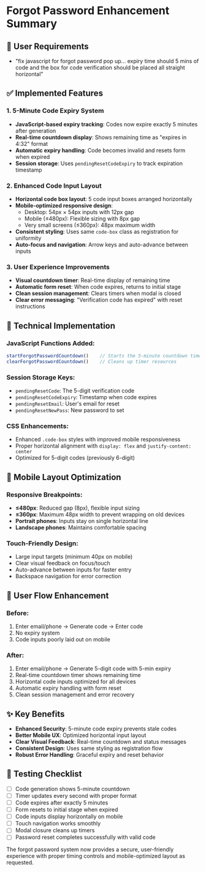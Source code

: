 # Forgot Password Enhancement Summary

## 🎯 User Requirements
- "fix javascript for forgot password pop up... expiry time should 5 mins of code and the box for code verification should be placed all straight horizontal"

## ✅ Implemented Features

### 1. 5-Minute Code Expiry System
- **JavaScript-based expiry tracking**: Codes now expire exactly 5 minutes after generation
- **Real-time countdown display**: Shows remaining time as "expires in 4:32" format  
- **Automatic expiry handling**: Code becomes invalid and resets form when expired
- **Session storage**: Uses `pendingResetCodeExpiry` to track expiration timestamp

### 2. Enhanced Code Input Layout
- **Horizontal code box layout**: 5 code input boxes arranged horizontally
- **Mobile-optimized responsive design**: 
  - Desktop: 54px × 54px inputs with 12px gap
  - Mobile (≤480px): Flexible sizing with 8px gap
  - Very small screens (≤360px): 48px maximum width
- **Consistent styling**: Uses same `code-box` class as registration for uniformity
- **Auto-focus and navigation**: Arrow keys and auto-advance between inputs

### 3. User Experience Improvements
- **Visual countdown timer**: Real-time display of remaining time
- **Automatic form reset**: When code expires, returns to initial stage
- **Clean session management**: Clears timers when modal is closed
- **Clear error messaging**: "Verification code has expired" with reset instructions

## 🔧 Technical Implementation

### JavaScript Functions Added:
```javascript
startForgotPasswordCountdown()    // Starts the 5-minute countdown timer
clearForgotPasswordCountdown()    // Cleans up timer resources
```

### Session Storage Keys:
- `pendingResetCode`: The 5-digit verification code
- `pendingResetCodeExpiry`: Timestamp when code expires
- `pendingResetEmail`: User's email for reset
- `pendingResetNewPass`: New password to set

### CSS Enhancements:
- Enhanced `.code-box` styles with improved mobile responsiveness
- Proper horizontal alignment with `display: flex` and `justify-content: center`
- Optimized for 5-digit codes (previously 6-digit)

## 🎨 Mobile Layout Optimization

### Responsive Breakpoints:
- **≤480px**: Reduced gap (8px), flexible input sizing
- **≤360px**: Maximum 48px width to prevent wrapping on old devices
- **Portrait phones**: Inputs stay on single horizontal line
- **Landscape phones**: Maintains comfortable spacing

### Touch-Friendly Design:
- Large input targets (minimum 40px on mobile)
- Clear visual feedback on focus/touch
- Auto-advance between inputs for faster entry
- Backspace navigation for error correction

## 🚀 User Flow Enhancement

### Before:
1. Enter email/phone → Generate code → Enter code
2. No expiry system
3. Code inputs poorly laid out on mobile

### After:
1. Enter email/phone → Generate 5-digit code with 5-min expiry
2. Real-time countdown timer shows remaining time
3. Horizontal code inputs optimized for all devices
4. Automatic expiry handling with form reset
5. Clean session management and error recovery

## ✨ Key Benefits
- **Enhanced Security**: 5-minute code expiry prevents stale codes
- **Better Mobile UX**: Optimized horizontal input layout
- **Clear Visual Feedback**: Real-time countdown and status messages
- **Consistent Design**: Uses same styling as registration flow
- **Robust Error Handling**: Graceful expiry and reset behavior

## 🧪 Testing Checklist
- [ ] Code generation shows 5-minute countdown
- [ ] Timer updates every second with proper format
- [ ] Code expires after exactly 5 minutes
- [ ] Form resets to initial stage when expired
- [ ] Code inputs display horizontally on mobile
- [ ] Touch navigation works smoothly
- [ ] Modal closure cleans up timers
- [ ] Password reset completes successfully with valid code

The forgot password system now provides a secure, user-friendly experience with proper timing controls and mobile-optimized layout as requested.
